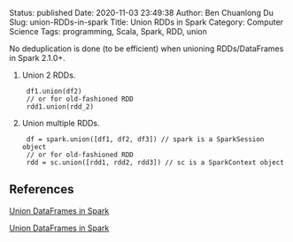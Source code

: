 Status: published
Date: 2020-11-03 23:49:38
Author: Ben Chuanlong Du
Slug: union-RDDs-in-spark
Title: Union RDDs in Spark
Category: Computer Science
Tags: programming, Scala, Spark, RDD, union


No deduplication is done (to be efficient) when unioning RDDs/DataFrames in Spark 2.1.0+.

1. Union 2 RDDs.

        df1.union(df2)
        // or for old-fashioned RDD
        rdd1.union(rdd_2)

2. Union multiple RDDs.

        df = spark.union([df1, df2, df3]) // spark is a SparkSession object
        // or for old-fashioned RDD
        rdd = sc.union([rdd1, rdd2, rdd3]) // sc is a SparkContext object

## References 

[Union DataFrames in Spark](http://www.legendu.net/misc/blog/spark-dataframe-union)

[Union DataFrames in Spark](http://www.legendu.net/en/blog/spark-dataframe-union)